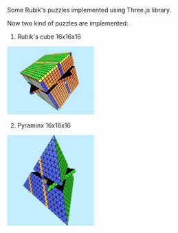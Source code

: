 Some Rubik's puzzles implemented using Three.js library.

Now two kind of puzzles are implemented:

1) Rubik's cube 16x16x16

<img src="screenshots/cube.JPG" width="40%">

2) Pyraminx 16x16x16

<img src="screenshots/pyraminx.JPG" width="40%">

